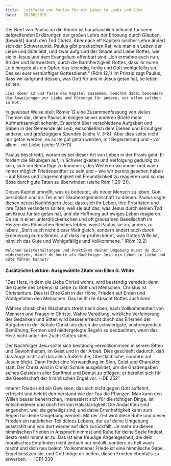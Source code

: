 ```yaml
---
title:  Leitfaden von Paulus für ein Leben in Liebe und Güte
date:   28/08/2019
---
```


Der Brief von Paulus an die Römer ist hauptsächlich bekannt für seine tiefgreifenden Erklärungen der großen Lehre der Erlösung durch Glauben, [bewirkt] durch den Tod Christi. Aber nach elf Kapiteln solcher Lehre ändert sich der Schwerpunkt. Paulus gibt praktischen Rat, wie man ein Leben der Liebe und Güte lebt, und zwar aufgrund der Gnade und Liebe Gottes, wie sie in Jesus und dem Evangelium offenbart sind: „Ich ermahne euch nun, Brüder und Schwestern, durch die Barmherzigkeit Gottes, dass ihr euren Leib hingebt als ein Opfer, das lebendig, heilig und Gott wohlgefällig sei. Das sei euer vernünftiger Gottesdienst.“ (Röm 12,1) Im Prinzip sagt Paulus, dass wir aufgrund dessen, was Gott für uns in Jesus getan hat, so leben sollten.

`Lies Römer 12 und fasse das Kapitel zusammen; beachte dabei besonders die Anweisungen zur Liebe und Fürsorge für andere, vor allem solchen in Not.`

In gewisser Weise stellt Römer 12 eine Zusammenfassung von vielen Themen dar, denen Paulus in einigen seiner anderen Briefe mehr Aufmerksamkeit schenkt. Er spricht über verschiedene Aufgaben und Gaben in der Gemeinde als Leib, einschließlich dem Dienen und Ermutigen anderer, und großzügigem Spenden (siehe V. 3–8). Aber dies sollte nicht nur getan werden, es sollte gut getan werden, mit Begeisterung und – vor allem – mit Liebe (siehe V. 9–11).

Paulus beschreibt, worum es bei dieser Art von Leben in der Praxis geht. Er fordert die Gläubigen auf, in Schwierigkeiten und Verfolgung geduldig zu sein, sich um Bedürftige zu kümmern, des Weiteren wo immer und wann immer möglich Friedensstifter zu sein und – wie wir bereits gesehen haben – auf Böses und Ungerechtigkeit mit Freundlichkeit zu reagieren und so das Böse durch gute Taten zu überwinden (siehe Röm 1,20–21).

Dieses Kapitel umreißt, was es bedeutet, als neuer Mensch zu leben, Gott persönlich und als Teil einer Glaubensgemeinschaft zu dienen. Paulus sagte diesen neuen Nachfolgern Jesu, dass sich ihr Leben, ihre Prioritäten und ihre Taten verändern sollten, weil sie auf das, was Jesus durch seinen Tod am Kreuz für sie getan hat, und die Hoffnung auf ewiges Leben reagieren. Da sie in einer unterdrückerischen und oft grausamen Gesellschaft im Herzen des Römischen Reiches lebten, weist Paulus sie an, anders zu leben: „Stellt euch nicht dieser Welt gleich, sondern ändert euch durch Erneuerung eures Sinnes, auf dass ihr prüfen könnt, was Gottes Wille ist, nämlich das Gute und Wohlgefällige und Vollkommene.“ (Röm 12,2)

`Welchen Geisteshaltungen und Praktiken deiner Umgebung musst du dich widersetzen, damit du heute als Nachfolger Jesu ein Leben in Liebe und Güte führen kannst?`

#### Zusätzliche Lektüre: Ausgewählte Zitate von Ellen G. White

"Das Herz, in dem die Liebe Christi wohnt, wird beständig veredelt; denn die Quelle des Lebens ist Liebe zu Gott und Menschen. Christus ist Christentum. Dies ist Ehre Gott in der Höhe, Frieden auf Erden und Wohlgefallen den Menschen. Das heißt die Absicht Gottes ausführen. 

Wahres christliches Wachstum strebt nach oben, nach Vollkommenheit von Männern und Frauen in Christo. Wahre Veredlung, wirkliche Verfeinerung der Gedanken und Sitten wird besser erreicht durch das Erlernen der Aufgaben in der Schule Christi als durch die schwierigste, anstrengendste Bemühung, Formen und niedergelegte Regeln zu beobachten, wenn das Herz nicht unter der Zucht Gottes steht. 

Der Nachfolger Jesu sollte sich beständig vervollkommnen in seinen Sitten und Gewohnheiten, im Geist und in der Arbeit. Dies geschieht dadurch, daß das Auge nicht auf das allein Äußerliche, Oberflächliche, sondern auf Jesum blickt. Dann findet eine Verwandlung im Sinn, Geist und Charakter statt. Der Christ wird in Christi Schule ausgebildet, um die Gnadengaben seines Geistes in aller Sanftmut und Demut zu pflegen; er bereitet sich für die Gesellschaft der himmlischen Engel vor. --DE 252"

Innerer Friede und ein Gewissen, das sich nicht gegen Gott auflehnt, erfrischt und belebt den Verstand wie der Tau die Pflanzen. Man kann den Willen besser beherrschen, interessiert sich für die richtigen Dinge, ist entschiedener und doch frei von Halsstarrigkeit. Die Andachten sind angenehm, weil sie geheiligt sind, und deine Ernsthaftigkeit kann zum Segen für deine Umgebung werden. Mit der Zeit wird diese Ruhe und dieser Frieden ein natürlicher Teil deines Lebens, der auf deine Umgebung ausstrahlt und von dort wieder auf dich zurückfällt. Je mehr du diesen himmlischen Frieden in Anspruch nimmst und Ruhe für deine Seele findest, desto mehr nimmt er zu. Das ist eine freudige Angelegenheit, die dein moralisches Empfinden nicht einfach nur einlullt, sondern es hell wach macht und dich neu belebt. Vollkommener Friede ist eine himmlische Gabe. Engel besitzen sie, und Gott möge dir helfen, diesen Frieden ebenfalls zu erwerben. ---ICP1 339